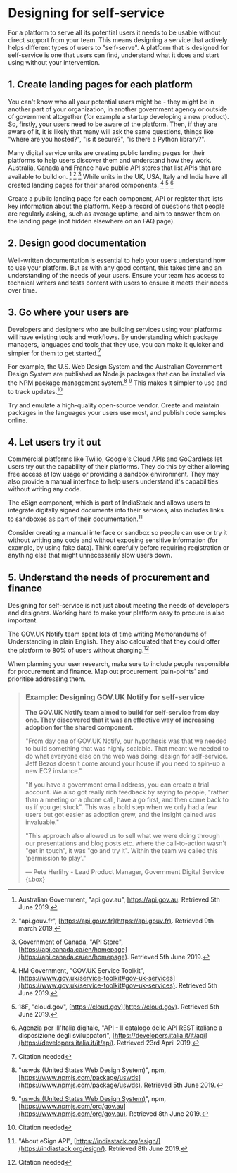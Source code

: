 # Designing for self-service

For a platform to serve all its potential users it needs to be usable without direct support from your team. This means designing a service that actively helps different types of users to "self-serve". A platform that is designed for self-service is one that users can find, understand what it does and start using without your intervention.

## 1. Create landing pages for each platform

You can't know who all your potential users might be - they might be in another part of your organization, in another government agency or outside of government altogether (for example a startup developing a new product). So, firstly, your users need to be aware of the platform. Then, if they are aware of it, it is likely that many will ask the same questions, things like "where are you hosted?", "is it secure?", "is there a Python library?".

Many digital service units are creating public landing pages for their platforms to help users discover them and understand how they work. Australia, Canada and France have public API stores that list APIs that are available to build on. [^1] [^2] [^3]  While units in the UK, USA, Italy and India have all created landing pages for their shared components. [^4] [^5] [^6]

Create a public landing page for each component, API or register that lists key information about the platform. Keep a record of questions that people are regularly asking, such as average uptime, and aim to answer them on the landing page (not hidden elsewhere on an FAQ page).

## 2. Design good documentation

Well-written documentation is essential to help your users understand how to use your platform. But as with any good content, this takes time and an understanding of the needs of your users. Ensure your team has access to technical writers and tests content with users to ensure it meets their needs over time.

## 3. Go where your users are

Developers and designers who are building services using your platforms will have existing tools and workflows. By understanding which package managers, languages and tools that they use, you can make it quicker and simpler for them to get started.[^7]

For example, the U.S. Web Design System and the Australian Government Design System are published as Node.js packages that can be installed via the NPM package management system.[^8] [^9] This makes it simpler to use and to track updates.[^10]

Try and emulate a high-quality open-source vendor. Create and maintain packages in the languages your users use most, and publish code samples online.

## 4. Let users try it out

Commercial platforms like Twilio, Google's Cloud APIs and GoCardless let users try out the capability of their platforms. They do this by either allowing free access at low usage or providing a sandbox environment. They may also provide a manual interface to help users understand it's capabilities without writing any code.

The eSign component, which is part of IndiaStack and allows users to integrate digitally signed documents into their services, also includes links to sandboxes as part of their documentation.[^11] 

Consider creating a manual interface or sandbox so people can use or try it without writing any code and without exposing sensitive information (for example, by using fake data). Think carefully before requiring registration or anything else that might unnecessarily slow users down.

## 5. Understand the needs of procurement and finance

Designing for self-service is not just about meeting the needs of developers and designers. Working hard to make your platform easy to procure is also important.

The GOV.UK Notify team spent lots of time writing Memorandums of Understanding in plain English. They also calculated that they could offer the platform to 80% of users without charging.[^12]

When planning your user research, make sure to include people responsible for procurement and finance. Map out procurement 'pain-points' and prioritise addressing them.

> ### Example: Designing GOV.UK Notify for self-service
> 
> **The GOV.UK Notify team aimed to build for self-service from day one. They discovered that it was an effective way of increasing adoption for the shared component.**
> 
> "From day one of GOV.UK Notify, our hypothesis was that we needed to build something that was highly scalable. That meant we needed to do what everyone else on the web was doing: design for self-service. Jeff Bezos doesn't come around your house if you need to spin-up a new EC2 instance."
> 
> "If you have a government email address, you can create a trial account. We also got really rich feedback by saying to people, "rather than a meeting or a phone call, have a go first, and then come back to us if you get stuck". This was a bold step when we only had a few users but got easier as adoption grew, and the insight gained was invaluable."
> 
> "This approach also allowed us to sell what we were doing through our presentations and blog posts etc. where the call-to-action wasn't "get in touch", it was "go and try it". Within the team we called this 'permission to play'."
> 
> — Pete Herlihy - Lead Product Manager, Government Digital Service
{:.box}

[^1]:   Australian Government, "api.gov.au", https://api.gov.au. Retrieved 5th June 2019.

[^2]:   "api.gouv.fr", [https://api.gouv.fr](https://api.gouv.fr). Retrieved 9th march 2019.

[^3]:   Government of Canada, "API Store", [https://api.canada.ca/en/homepage](https://api.canada.ca/en/homepage). Retrieved 5th June 2019.

[^4]:   HM Government, "GOV.UK Service Toolkit", [https://www.gov.uk/service-toolkit#gov-uk-services](https://www.gov.uk/service-toolkit#gov-uk-services). Retrieved 5th June 2019.

[^5]:   18F, "cloud.gov", [https://cloud.gov](https://cloud.gov). Retrieved 5th June 2019.

[^6]:   Agenzia per ill'Italia digitale, "API - Il catalogo delle API REST italiane a disposizione degli sviluppatori", [https://developers.italia.it/it/api](https://developers.italia.it/it/api). Retrieved 23rd April 2019.

[^7]:   Citation needed

[^8]:   "uswds (United States Web Design System)", npm, [https://www.npmjs.com/package/uswds](https://www.npmjs.com/package/uswds). Retrieved 5th June 2019.

[^9]:   "[uswds (United States Web Design System)](gov.au)", npm, [https://www.npmjs.com/org/gov.au](https://www.npmjs.com/org/gov.au). Retrieved 8th June 2019.

[^10]:  Citation needed

[^11]:  "About eSign API", [https://indiastack.org/esign/](https://indiastack.org/esign/). Retrieved 8th June 2019.

[^12]:  Citation needed
